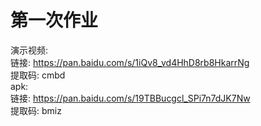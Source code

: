 # 第一次作业  
演示视频:  
    链接: https://pan.baidu.com/s/1iQv8_vd4HhD8rb8HkarrNg  
    提取码: cmbd  
apk:  
    链接: https://pan.baidu.com/s/19TBBucgcl_SPi7n7dJK7Nw  
    提取码: bmiz  
